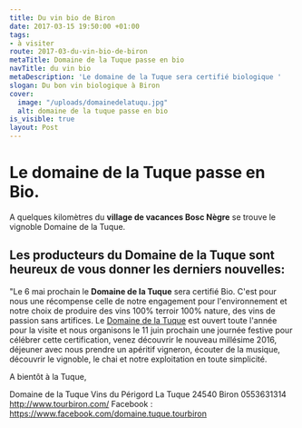 ```yaml
---
title: Du vin bio de Biron
date: 2017-03-15 19:50:00 +01:00
tags:
- à visiter
route: 2017-03-du-vin-bio-de-biron
metaTitle: Domaine de la Tuque passe en bio
navTitle: du vin bio
metaDescription: 'Le domaine de la Tuque sera certifié biologique '
slogan: Du bon vin biologique à Biron
cover:
  image: "/uploads/domainedelatuqu.jpg"
  alt: domaine de la tuque passe en bio
is_visible: true
layout: Post
---
```


# Le domaine de la Tuque passe en Bio.

A quelques kilomètres du **village de vacances Bosc Nègre** se trouve le vignoble Domaine de la Tuque.

## Les producteurs du Domaine de la Tuque sont heureux de vous donner les derniers nouvelles:

"Le 6 mai prochain le **Domaine de la Tuque** sera certifié Bio. C'est pour nous une récompense celle de notre engagement pour l'environnement et notre choix de produire des vins 100% terroir 100% nature, des vins de passion sans artifices. Le [Domaine de la Tuque](http://www.tourbiron.com/le-domaine/) est ouvert toute l'année pour la visite et nous organisons le 11 juin prochain une journée festive pour célébrer cette certification, venez découvrir le nouveau millésime 2016, déjeuner avec nous prendre un apéritif vigneron, écouter de la musique, découvrir le vignoble, le chai et notre exploitation en toute simplicité. 

A bientôt à la Tuque, 


Domaine de la Tuque Vins du Périgord
La Tuque 24540 Biron
0553631314
http://www.tourbiron.com/ 
Facebook : https://www.facebook.com/domaine.tuque.tourbiron
